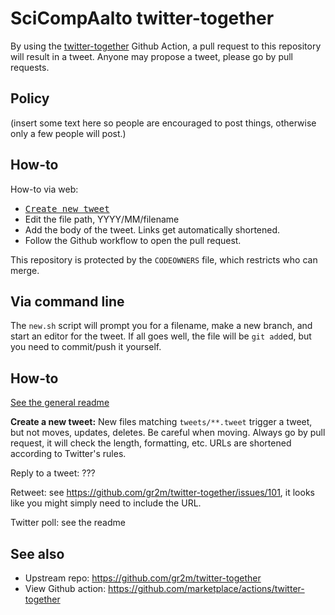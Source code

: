 # SciCompAalto twitter-together

By using the
[twitter-together](https://github.com/gr2m/twitter-together) Github
Action, a pull request to this repository will result in a tweet.
Anyone may propose a tweet, please go by pull requests.

## Policy

(insert some text here so people are encouraged to post things,
otherwise only a few people will post.)

## How-to

How-to via web:

* <kbd>[Create new tweet](../../new/master/?filename=tweets/YYYY/MM/<your-path>.tweet)</kbd>
* Edit the file path, YYYY/MM/filename
* Add the body of the tweet.  Links get automatically shortened.
* Follow the Github workflow to open the pull request.

This repository is protected by the `CODEOWNERS` file, which restricts
who can merge.

## Via command line

The `new.sh` script will prompt you for a filename, make a new branch,
and start an editor for the tweet.  If all goes well, the file will be
`git add`ed, but you need to commit/push it yourself.


## How-to

[See the general readme](https://github.com/gr2m/twitter-together/blob/master/tweets/README.md)

**Create a new tweet:** New files matching `tweets/**.tweet` trigger a
tweet, but not moves, updates, deletes.  Be careful when moving.
Always go by pull request, it will check the length, formatting, etc.
URLs are shortened according to Twitter's rules.

Reply to a tweet: ???

Retweet: see https://github.com/gr2m/twitter-together/issues/101, it
looks like you might simply need to include the URL.

Twitter poll: see the readme



## See also

* Upstream repo: https://github.com/gr2m/twitter-together
* View Github action: https://github.com/marketplace/actions/twitter-together
